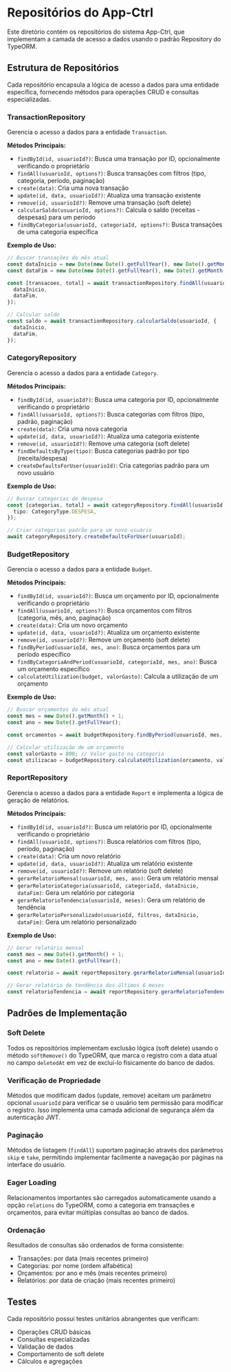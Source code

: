 # Repositórios do App-Ctrl

Este diretório contém os repositórios do sistema App-Ctrl, que implementam a camada de acesso a dados usando o padrão Repository do TypeORM.

## Estrutura de Repositórios

Cada repositório encapsula a lógica de acesso a dados para uma entidade específica, fornecendo métodos para operações CRUD e consultas especializadas.

### TransactionRepository

Gerencia o acesso a dados para a entidade `Transaction`.

**Métodos Principais:**
- `findById(id, usuarioId?)`: Busca uma transação por ID, opcionalmente verificando o proprietário
- `findAll(usuarioId, options?)`: Busca transações com filtros (tipo, categoria, período, paginação)
- `create(data)`: Cria uma nova transação
- `update(id, data, usuarioId?)`: Atualiza uma transação existente
- `remove(id, usuarioId?)`: Remove uma transação (soft delete)
- `calcularSaldo(usuarioId, options?)`: Calcula o saldo (receitas - despesas) para um período
- `findByCategoria(usuarioId, categoriaId, options?)`: Busca transações de uma categoria específica

**Exemplo de Uso:**
```typescript
// Buscar transações do mês atual
const dataInicio = new Date(new Date().getFullYear(), new Date().getMonth(), 1);
const dataFim = new Date(new Date().getFullYear(), new Date().getMonth() + 1, 0);

const [transacoes, total] = await transactionRepository.findAll(usuarioId, {
  dataInicio,
  dataFim,
});

// Calcular saldo
const saldo = await transactionRepository.calcularSaldo(usuarioId, {
  dataInicio,
  dataFim,
});
```

### CategoryRepository

Gerencia o acesso a dados para a entidade `Category`.

**Métodos Principais:**
- `findById(id, usuarioId?)`: Busca uma categoria por ID, opcionalmente verificando o proprietário
- `findAll(usuarioId, options?)`: Busca categorias com filtros (tipo, padrão, paginação)
- `create(data)`: Cria uma nova categoria
- `update(id, data, usuarioId?)`: Atualiza uma categoria existente
- `remove(id, usuarioId?)`: Remove uma categoria (soft delete)
- `findDefaultsByType(tipo)`: Busca categorias padrão por tipo (receita/despesa)
- `createDefaultsForUser(usuarioId)`: Cria categorias padrão para um novo usuário

**Exemplo de Uso:**
```typescript
// Buscar categorias de despesa
const [categorias, total] = await categoryRepository.findAll(usuarioId, {
  tipo: CategoryType.DESPESA,
});

// Criar categorias padrão para um novo usuário
await categoryRepository.createDefaultsForUser(usuarioId);
```

### BudgetRepository

Gerencia o acesso a dados para a entidade `Budget`.

**Métodos Principais:**
- `findById(id, usuarioId?)`: Busca um orçamento por ID, opcionalmente verificando o proprietário
- `findAll(usuarioId, options?)`: Busca orçamentos com filtros (categoria, mês, ano, paginação)
- `create(data)`: Cria um novo orçamento
- `update(id, data, usuarioId?)`: Atualiza um orçamento existente
- `remove(id, usuarioId?)`: Remove um orçamento (soft delete)
- `findByPeriod(usuarioId, mes, ano)`: Busca orçamentos para um período específico
- `findByCategoriaAndPeriod(usuarioId, categoriaId, mes, ano)`: Busca um orçamento específico
- `calculateUtilization(budget, valorGasto)`: Calcula a utilização de um orçamento

**Exemplo de Uso:**
```typescript
// Buscar orçamentos do mês atual
const mes = new Date().getMonth() + 1;
const ano = new Date().getFullYear();

const orcamentos = await budgetRepository.findByPeriod(usuarioId, mes, ano);

// Calcular utilização de um orçamento
const valorGasto = 800; // Valor gasto na categoria
const utilizacao = budgetRepository.calculateUtilization(orcamento, valorGasto);
```

### ReportRepository

Gerencia o acesso a dados para a entidade `Report` e implementa a lógica de geração de relatórios.

**Métodos Principais:**
- `findById(id, usuarioId?)`: Busca um relatório por ID, opcionalmente verificando o proprietário
- `findAll(usuarioId, options?)`: Busca relatórios com filtros (tipo, período, paginação)
- `create(data)`: Cria um novo relatório
- `update(id, data, usuarioId?)`: Atualiza um relatório existente
- `remove(id, usuarioId?)`: Remove um relatório (soft delete)
- `gerarRelatorioMensal(usuarioId, mes, ano)`: Gera um relatório mensal
- `gerarRelatorioCategoria(usuarioId, categoriaId, dataInicio, dataFim)`: Gera um relatório por categoria
- `gerarRelatorioTendencia(usuarioId, meses)`: Gera um relatório de tendência
- `gerarRelatorioPersonalizado(usuarioId, filtros, dataInicio, dataFim)`: Gera um relatório personalizado

**Exemplo de Uso:**
```typescript
// Gerar relatório mensal
const mes = new Date().getMonth() + 1;
const ano = new Date().getFullYear();

const relatorio = await reportRepository.gerarRelatorioMensal(usuarioId, mes, ano);

// Gerar relatório de tendência dos últimos 6 meses
const relatorioTendencia = await reportRepository.gerarRelatorioTendencia(usuarioId, 6);
```

## Padrões de Implementação

### Soft Delete

Todos os repositórios implementam exclusão lógica (soft delete) usando o método `softRemove()` do TypeORM, que marca o registro com a data atual no campo `deletedAt` em vez de excluí-lo fisicamente do banco de dados.

### Verificação de Propriedade

Métodos que modificam dados (update, remove) aceitam um parâmetro opcional `usuarioId` para verificar se o usuário tem permissão para modificar o registro. Isso implementa uma camada adicional de segurança além da autenticação JWT.

### Paginação

Métodos de listagem (`findAll`) suportam paginação através dos parâmetros `skip` e `take`, permitindo implementar facilmente a navegação por páginas na interface do usuário.

### Eager Loading

Relacionamentos importantes são carregados automaticamente usando a opção `relations` do TypeORM, como a categoria em transações e orçamentos, para evitar múltiplas consultas ao banco de dados.

### Ordenação

Resultados de consultas são ordenados de forma consistente:
- Transações: por data (mais recentes primeiro)
- Categorias: por nome (ordem alfabética)
- Orçamentos: por ano e mês (mais recentes primeiro)
- Relatórios: por data de criação (mais recentes primeiro)

## Testes

Cada repositório possui testes unitários abrangentes que verificam:
- Operações CRUD básicas
- Consultas especializadas
- Validação de dados
- Comportamento de soft delete
- Cálculos e agregações